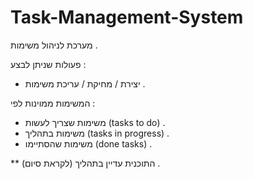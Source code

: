 # Task-Management-System
מערכת לניהול משימות .

פעולות שניתן לבצע :
* יצירת / מחיקת / עריכת משימות .

המשימות ממוינות לפי :
* משימות שצריך לעשות (tasks to do) .
* משימות בתהליך (tasks in progress) .
* משימות שהסתיימו (done tasks) .


** התוכנית עדיין בתהליך (לקראת סיום) .
